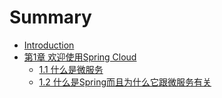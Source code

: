 # Summary

* [Introduction](README.md)
* [第1章 欢迎使用Spring Cloud](chapter1.md)
  * [1.1 什么是微服务](chapter1/11-shi-yao-shi-wei-fu-wu.md)
  * [1.2 什么是Spring而且为什么它跟微服务有关](chapter1/12-shi-yao-shi-spring-er-qie-wei-shi-yao-ta-gen-wei-fu-wu-you-guan.md)

